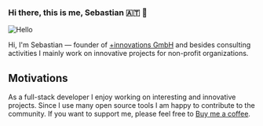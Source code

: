 ### Hi there, this is me, Sebastian  🇦🇹 👋

![Hello](https://pbs.twimg.com/profile_banners/364927734/1398369527/1500x500)

Hi, I'm Sebastian — founder of [+innovations GmbH](https://www.plus-innovations.com/) and besides consulting activities I mainly work on innovative projects for non-profit organizations.

## Motivations
As a full-stack developer I enjoy working on interesting and innovative projects. Since I use many open source tools I am happy to contribute to the community. If you want to support me, please feel free to [Buy me a coffee](https://www.buymeacoffee.com/systeminfo).

